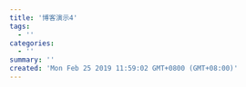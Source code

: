 ```yaml
---
title: '博客演示4'
tags:
  - ''
categories:
  - ''
summary: ''
created: 'Mon Feb 25 2019 11:59:02 GMT+0800 (GMT+08:00)'
---
```

